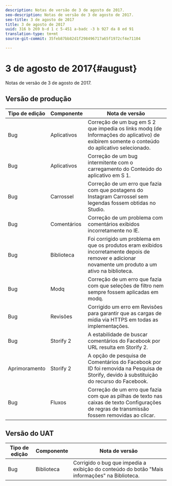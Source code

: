 ```yaml
---
description: Notas de versão de 3 de agosto de 2017.
seo-description: Notas de versão de 3 de agosto de 2017.
seo-title: 3 de agosto de 2017
title: 3 de agosto de 2017
uuid: 316 b 269 b-d 1 c 5-451 a-badc -3 b 927 da 8 ed 91
translation-type: tm+mt
source-git-commit: 35feb87bb82d1f298496717a65f1972cf4e71104

---
```



# 3 de agosto de 2017{#august}

Notas de versão de 3 de agosto de 2017.

## Versão de produção

| **Tipo de edição** | **Componente** | **Nota de versão** |
|---|---|---|
| Bug | Aplicativos | Correção de um bug em S 2 que impedia os links modq (de Informações do aplicativo) de exibirem somente o conteúdo do aplicativo selecionado. |
| Bug | Aplicativos | Correção de um bug intermitente com o carregamento do Conteúdo do aplicativo em S 1. |
| Bug | Carrossel | Correção de um erro que fazia com que postagens do Instagram Carrossel sem legendas fossem obtidas no Studio. |
| Bug | Comentários | Correção de um problema com comentários exibidos incorretamente no IE. |
| Bug | Biblioteca | Foi corrigido um problema em que os produtos eram exibidos incorretamente depois de remover e adicionar novamente um produto a um ativo na biblioteca. |
| Bug | Modq | Correção de um erro que fazia com que seleções de filtro nem sempre fossem aplicadas em modq. |
| Bug | Revisões | Corrigido um erro em Revisões para garantir que as cargas de mídia via HTTPS em todas as implementações. |
| Bug | Storify 2 | A estabilidade de buscar comentários do Facebook por URL resulta em Storify 2. |
| Aprimoramento | Storify 2 | A opção de pesquisa de Comentários do Facebook por ID foi removida na Pesquisa de Storify, devido à substituição do recurso do Facebook. |
| Bug | Fluxos | Correção de um erro que fazia com que as pilhas de texto nas caixas de texto Configurações de regras de transmissão fossem removidas ao clicar. |

## Versão do UAT

| **Tipo de edição** | **Componente** | **Nota de versão** |
|---|---|---|
| Bug | Biblioteca | Corrigido o bug que impedia a exibição do conteúdo do botão &quot;Mais informações&quot; na Biblioteca. |

